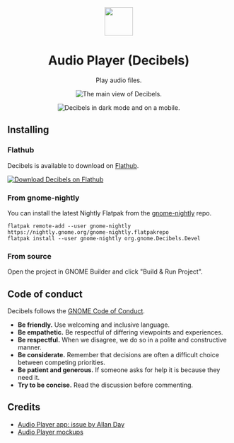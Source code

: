 <div align="center">
<img src="data/icons/hicolor/scalable/apps/org.gnome.Decibels.svg" height="64">

# Audio Player (Decibels)

Play audio files.

![The main view of Decibels.](./data/screenshots/screenshot-1.png)

![Decibels in dark mode and on a mobile.](./data/screenshots/screenshot-2.png)

</div>

## Installing

### Flathub

Decibels is available to download on
[Flathub](https://flathub.org/apps/details/org.gnome.Decibels).

<a href="https://flathub.org/apps/details/org.gnome.Decibels" title="Download Decibels on Flathub">
  <picture>
    <source media="(prefers-color-scheme: dark)" srcset="https://flathub.org/api/badge?svg&locale=en&light">
    <source media="(prefers-color-scheme: light)" srcset="https://flathub.org/api/badge?svg&locale=en">
    <img alt="Download Decibels on Flathub" src="https://flathub.org/api/badge?svg&locale=en">
  </picture>
</a>

### From gnome-nightly

You can install the latest Nightly Flatpak from the [gnome-nightly] repo.

```
flatpak remote-add --user gnome-nightly https://nightly.gnome.org/gnome-nightly.flatpakrepo
flatpak install --user gnome-nightly org.gnome.Decibels.Devel
```

### From source

Open the project in GNOME Builder and click "Build & Run Project".

## Code of conduct

Decibels follows the [GNOME Code of Conduct](https://conduct.gnome.org/).

- **Be friendly.** Use welcoming and inclusive language.
- **Be empathetic.** Be respectful of differing viewpoints and experiences.
- **Be respectful.** When we disagree, we do so in a polite and constructive
  manner.
- **Be considerate.** Remember that decisions are often a difficult choice
  between competing priorities.
- **Be patient and generous.** If someone asks for help it is because they need
  it.
- **Try to be concise.** Read the discussion before commenting.

## Credits

- [Audio Player app: issue by Allan Day](https://gitlab.gnome.org/Teams/Design/app-mockups/-/issues/96)
- [Audio Player mockups](https://gitlab.gnome.org/Teams/Design/app-mockups/-/blob/master/audio-player/audio-player.png?ref_type=heads)

[gnome-nightly]: https://nightly.gnome.org
